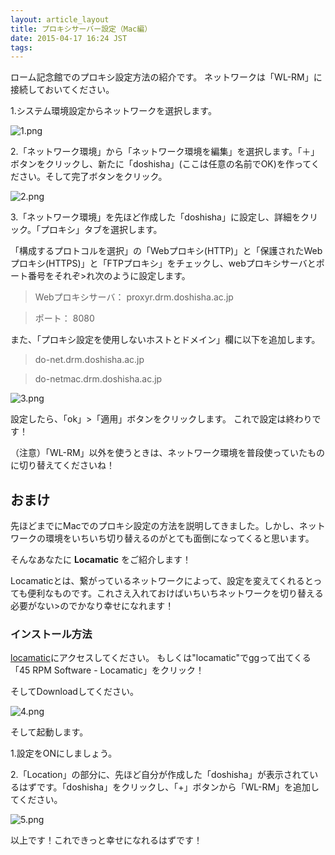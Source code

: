 ```yaml
---
layout: article_layout
title: プロキシサーバー設定（Mac編）
date: 2015-04-17 16:24 JST
tags:
---
```




ローム記念館でのプロキシ設定方法の紹介です。
ネットワークは「WL-RM」に接続しておいてください。

1.システム環境設定からネットワークを選択します。

![1.png](https://qiita-image-store.s3.amazonaws.com/0/58930/3d94ae0a-a33b-5ccc-fc06-a629493807f4.png "1.png")


2.「ネットワーク環境」から「ネットワーク環境を編集」を選択します。「＋」ボタンをクリックし、新たに「doshisha」(ここは任意の名前でOK)を作ってください。そして完了ボタンをクリック。

![2.png](https://qiita-image-store.s3.amazonaws.com/0/58930/acfc092b-49d6-0bf2-5406-8b44d1c793a9.png "2.png")


3.「ネットワーク環境」を先ほど作成した「doshisha」に設定し、詳細をクリック。「プロキシ」タブを選択します。

「構成するプロトコルを選択」の「Webプロキシ(HTTP)」と「保護されたWebプロキシ(HTTPS)」と「FTPプロキシ」をチェックし、webプロキシサーバとポート番号をそれぞ>れ次のように設定します。

> Webプロキシサーバ： proxyr.drm.doshisha.ac.jp

> ポート： 8080

また、「プロキシ設定を使用しないホストとドメイン」欄に以下を追加します。

> do-net.drm.doshisha.ac.jp

> do-netmac.drm.doshisha.ac.jp

![3.png](https://qiita-image-store.s3.amazonaws.com/0/58930/5a717cd1-6837-448d-1f8a-e2d0f1c301b9.png "3.png")

設定したら、「ok」>「適用」ボタンをクリックします。
これで設定は終わりです！

（注意）「WL-RM」以外を使うときは、ネットワーク環境を普段使っていたものに切り替えてくださいね！


## おまけ

先ほどまでにMacでのプロキシ設定の方法を説明してきました。しかし、ネットワークの環境をいちいち切り替えるのがとても面倒になってくると思います。

そんなあなたに **Locamatic** をご紹介します！

Locamaticとは、繋がっているネットワークによって、設定を変えてくれるとっても便利なものです。これさえ入れておけばいちいちネットワークを切り替える必要がない>のでかなり幸せになれます！

### インストール方法

[locamatic](http://www.45rpmsoftware.com/locamatic.php)にアクセスしてください。
もしくは"locamatic"でggって出てくる「45 RPM Software - Locamatic」をクリック！

そしてDownloadしてください。

![4.png](https://qiita-image-store.s3.amazonaws.com/0/58930/25c6db1d-3fad-6f67-9c41-ffcd5ca6900f.png "4.png")

そして起動します。

1.設定をONにしましょう。

2.「Location」の部分に、先ほど自分が作成した「doshisha」が表示されているはずです。「doshisha」をクリックし、「+」ボタンから「WL-RM」を追加してください。

![5.png](https://qiita-image-store.s3.amazonaws.com/0/58930/01633048-28d7-450d-59dd-96e17bc937e8.png "5.png")

以上です！これできっと幸せになれるはずです！
